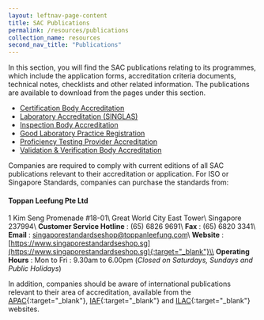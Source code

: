 ```yaml
---
layout: leftnav-page-content
title: SAC Publications
permalink: /resources/publications
collection_name: resources
second_nav_title: "Publications"
---
```


In this section, you will find the SAC publications relating to its programmes, which include the application forms, accreditation criteria documents, technical notes, checklists and other related information. The publications are available to download from the pages under this section.

* [Certification Body Accreditation](/resources/publications/certification-body-accreditation)
* [Laboratory Accreditation (SINGLAS)](/resources/publications/laboratory-accreditation)
* [Inspection Body Accreditation](/resources/publications/inspection-body-accreditation)
* [Good Laboratory Practice Registration](/resources/publications/good-laboratory-practice-registration) 
* [Proficiency Testing Provider Accreditation](/resources/publications/proficiency-testing-provider-accreditation)
* [Validation & Verification Body Accreditation](/resources/publications/validation-and-verification-body-accreditation)

Companies are required to comply with current editions of all SAC publications relevant to their accreditation or application. For ISO or Singapore Standards, companies can purchase the standards from: 

#### Toppan Leefung Pte Ltd 
1 Kim Seng Promenade #18-01\\ <!--COMMENT: the double backslashes is used to denote a line break without any paragraph spacing-->
Great World City East Tower\\
Singapore 237994\\
**Customer Service Hotline** : (65) 6826 9691\\
**Fax** : (65) 6820 3341\\
**Email** : <singaporestandardseshop@toppanleefung.com>\\
**Website** : [https://www.singaporestandardseshop.sg](https://www.singaporestandardseshop.sg){:target="_blank"}\\
**Operating Hours** : Mon to Fri : 9.30am to 6.00pm (*Closed on Saturdays, Sundays and Public Holidays*)



In addition, companies should be aware of international publications relevant to their area of accreditation, available from the [APAC](https://www.apac-accreditation.org/){:target="_blank"}, [IAF](http://www.iaf.nu/){:target="_blank"} and [ILAC](http://www.ilac.org/){:target="_blank"} websites.

<!--COMMENT: the '{:target="_blank"}' at the end of the Markdown webpage URL syntax is used to open the URL in a new window tab -->
